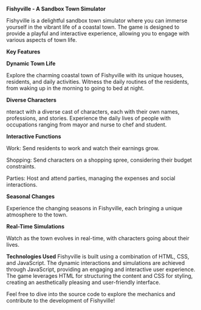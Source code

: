 **Fishyville - A Sandbox Town Simulator**

Fishyville is a delightful sandbox town simulator where you can immerse yourself in the vibrant life of a coastal town. The game is designed to provide a playful and interactive experience, allowing you to engage with various aspects of town life.


**Key Features**


**Dynamic Town Life**

Explore the charming coastal town of Fishyville with its unique houses, residents, and daily activities.
Witness the daily routines of the residents, from waking up in the morning to going to bed at night.



**Diverse Characters**

nteract with a diverse cast of characters, each with their own names, professions, and stories.
Experience the daily lives of people with occupations ranging from mayor and nurse to chef and student.



**Interactive Functions**

Work: Send residents to work and watch their earnings grow.

Shopping: Send characters on a shopping spree, considering their budget constraints.

Parties: Host and attend parties, managing the expenses and social interactions.



**Seasonal Changes**

Experience the changing seasons in Fishyville, each bringing a unique atmosphere to the town.



**Real-Time Simulations**

Watch as the town evolves in real-time, with characters going about their lives.



**Technologies Used**
Fishyville is built using a combination of HTML, CSS, and JavaScript. The dynamic interactions and simulations are achieved through JavaScript, providing an engaging and interactive user experience. The game leverages HTML for structuring the content and CSS for styling, creating an aesthetically pleasing and user-friendly interface.



Feel free to dive into the source code to explore the mechanics and contribute to the development of Fishyville!

